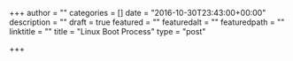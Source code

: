 +++
author = ""
categories = []
date = "2016-10-30T23:43:00+00:00"
description = ""
draft = true
featured = ""
featuredalt = ""
featuredpath = ""
linktitle = ""
title = "Linux Boot Process"
type = "post"

+++
